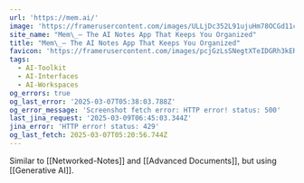 ```yaml
---
url: 'https://mem.ai/'
image: 'https://framerusercontent.com/images/ULLjDc352L91ujuHm78OCGd11c.png'
site_name: "Mem\_– The AI Notes App That Keeps You Organized"
title: "Mem\_– The AI Notes App That Keeps You Organized"
favicon: 'https://framerusercontent.com/images/pcjGzLsSNegtXTeIDGRh3kERV4Y.png'
tags:
  - AI-Toolkit
  - AI-Interfaces
  - AI-Workspaces
og_errors: true
og_last_error: '2025-03-07T05:38:03.788Z'
og_error_message: 'Screenshot fetch error: HTTP error! status: 500'
last_jina_request: '2025-03-09T06:45:03.344Z'
jina_error: 'HTTP error! status: 429'
og_last_fetch: 2025-03-07T05:20:56.744Z
---
```

Similar to [[Networked-Notes]] and [[Advanced Documents]], but using [[Generative AI]].  
